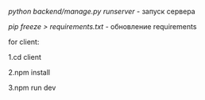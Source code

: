 *python backend/manage.py runserver* - запуск сервера

*pip freeze > requirements.txt* - обновление requirements

for client:

1.cd client

2.npm install

3.npm run dev